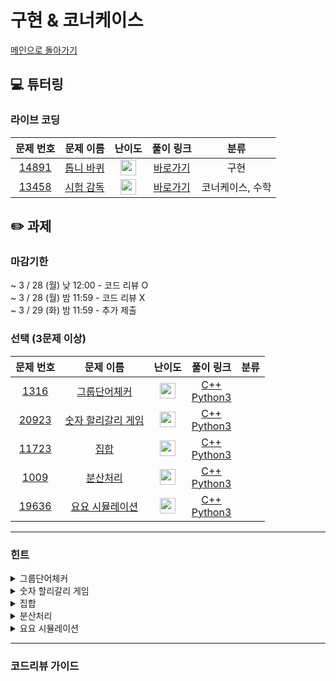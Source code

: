 # 구현 & 코너케이스 

[메인으로 돌아가기](https://github.com/Altu-Bitu-2/Notice)

## 💻 튜터링

### 라이브 코딩

|문제 번호|문제 이름|난이도|풀이 링크|분류|
| :-----: | :-----: | :-----: | :-----: | :-----: |
|<a href="https://www.acmicpc.net/problem/14891" target="_blank">14891</a>|<a href="https://www.acmicpc.net/problem/14891 " target="_blank">톱니 바퀴</a>|<img height="25px" width="25px" src="https://static.solved.ac/tier_small/11.svg"/>|[바로가기](https://github.com/Altu-Bitu-2/Notice/blob/main/03%EC%9B%94%2022%EC%9D%BC%20-%20%EA%B5%AC%ED%98%84%20%26%20%EC%BD%94%EB%84%88%EC%BC%80%EC%9D%B4%EC%8A%A4/%EB%9D%BC%EC%9D%B4%EB%B8%8C%EC%BD%94%EB%94%A9/14891.cpp)|구현|
|<a href="https://www.acmicpc.net/problem/13458" target="_blank">13458</a>|<a href="https://www.acmicpc.net/problem/13458" target="_blank">시험 감독</a>|<img height="25px" width="25px" src="https://static.solved.ac/tier_small/4.svg"/>|[바로가기](https://github.com/Altu-Bitu-2/Notice/blob/main/03%EC%9B%94%2022%EC%9D%BC%20-%20%EA%B5%AC%ED%98%84%20%26%20%EC%BD%94%EB%84%88%EC%BC%80%EC%9D%B4%EC%8A%A4/%EB%9D%BC%EC%9D%B4%EB%B8%8C%EC%BD%94%EB%94%A9/13458.cpp)|코너케이스, 수학|


## ✏️ 과제
### 마감기한
~ 3 / 28 (월) 낮 12:00 - 코드 리뷰 O </br>
~ 3 / 28 (월) 밤 11:59 - 코드 리뷰 X </br>
~ 3 / 29 (화) 밤 11:59 - 추가 제출 </br>

### 선택 (3문제 이상)

|문제 번호|문제 이름|난이도|풀이 링크|분류|
| :-----: | :-----: | :-----: | :-----: | :-----: |
|<a href="https://www.acmicpc.net/problem/1316" target="_blank">1316</a>|<a href="https://www.acmicpc.net/problem/1316" target="_blank">그룹단어체커</a>|<img height="25px" width="25px" src="https://static.solved.ac/tier_small/6.svg"/>|[C++]()<br/>[Python3]()||
|<a href="https://www.acmicpc.net/problem/20923" target="_blank">20923</a>|<a href="https://www.acmicpc.net/problem/20923" target="_blank">숫자 할리갈리 게임</a>|<img height="25px" width="25px" src="https://static.solved.ac/tier_small/10.svg"/>|[C++]()<br/>[Python3]()||
|<a href="https://www.acmicpc.net/problem/11723" target="_blank">11723</a>|<a href="https://www.acmicpc.net/problem/11723" target="_blank">집합</a>|<img height="25px" width="25px" src="https://static.solved.ac/tier_small/6.svg"/>|[C++]()<br/>[Python3]()||
|<a href="https://www.acmicpc.net/problem/1009" target="_blank">1009</a>|<a href="https://www.acmicpc.net/problem/1009" target="_blank">분산처리</a>|<img height="25px" width="25px" src="https://static.solved.ac/tier_small/3.svg"/>|[C++]()<br/>[Python3]()||
|<a href="https://www.acmicpc.net/problem/19636" target="_blank">19636</a>|<a href="https://www.acmicpc.net/problem/19636" target="_blank">요요 시뮬레이션</a>|<img height="25px" width="25px" src="https://static.solved.ac/tier_small/7.svg"/>|[C++]()<br/>[Python3]()||


---

### 힌트

<details>
<summary>그룹단어체커</summary>
<div markdown="1">
&nbsp;&nbsp;&nbsp;&nbsp;
이 알파벳이 이전에도 등장했었는지 알려면 어떻게 해야할까요? 알파벳은 26개밖에 없어요. 배열을 활용해볼 수 있겠어요.
</div>
</details>

<details>
<summary>숫자 할리갈리 게임</summary>
<div markdown="1">
&nbsp;&nbsp;&nbsp;&nbsp;
덱, 그라운드에 있는 카드를 어떻게 저장하면 좋을까요? 이 문제는 언어별 추가시간이 없어요. 파이썬의 경우 pypy3로 제출하세요.
</div>
</details>

<details>
<summary>집합</summary>
<div markdown="1">
&nbsp;&nbsp;&nbsp;&nbsp;
연산의 수가 정말 많아요! 매번 집합에 더하고 빼지 않고 check를 할 수 있는 방법이 있을까요? 각 숫자의 입장에서 생각해볼까요?
</div>
</details>

<details>
<summary>분산처리</summary>
<div markdown="1">
&nbsp;&nbsp;&nbsp;&nbsp;
컴퓨터는 10대 밖에 없어요! 일의 자리가 중요할거 같아요. b번을 전부 다 곱해야만 답을 알 수 있을까요?
</div>
</details>

<details>
<summary>요요 시뮬레이션</summary>
<div markdown="1">
&nbsp;&nbsp;&nbsp;&nbsp;
문제를 꼼꼼히 읽어보며 필요한 연산이 무엇인지 찾아보아요! c++ 에서 음수의 나눗셈을 어떻게 처리하는지도 알아봐야 할 것 같아요.
</div>
</details>

---

### 코드리뷰 가이드
